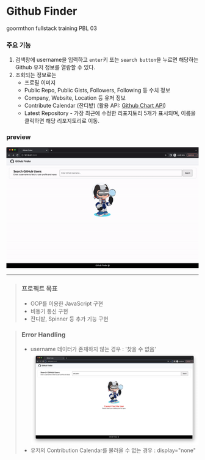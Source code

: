 # Github Finder
goormthon fullstack training PBL 03

### 주요 기능
1. 검색창에 username을 입력하고 `enter`키 또는 `search button`을 누르면 해당하는 Github 유저 정보를 열람할 수 있다.
2. 조회되는 정보로는
    * 프로필 이미지
    * Public Repo, Public Gists, Followers, Following 등 수치 정보
    * Company, Website, Location 등 유저 정보
    * Contribute Calendar (잔디밭) (활용 API: [Github Chart API](https://ghchart.rshah.org/))
    * Latest Repository - 가장 최근에 수정한 리포지토리 5개가 표시되며, 이름을 클릭하면 해당 리포지토리로 이동.

### preview
![github finder preview](/assets/readme-img/preview.gif)
****************************************************************
> ### 프로젝트 목표
> * OOP를 이용한 JavaScript 구현
> * 비동기 통신 구현
> * 잔디밭, Spinner 등 추가 기능 구현

> ### Error Handling
> * username 데이터가 존재하지 않는 경우 : '찾을 수 없음'
>   ![user not found](/assets/readme-img/user-not-found.png)
> * 유저의 Contribution Calendar를 불러올 수 없는 경우 : display="none"